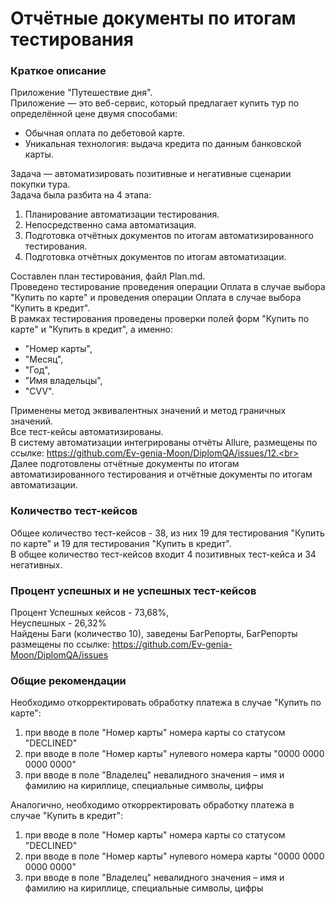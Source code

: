 # Отчётные документы по итогам тестирования

### Краткое описание
Приложение "Путешествие дня".<br>
Приложение — это веб-сервис, который предлагает купить тур по определённой цене двумя способами:
- Обычная оплата по дебетовой карте.
- Уникальная технология: выдача кредита по данным банковской карты.

Задача — автоматизировать позитивные и негативные сценарии покупки тура.<br>
Задача была разбита на 4 этапа:
1. Планирование автоматизации тестирования.
2. Непосредственно сама автоматизация.
3. Подготовка отчётных документов по итогам автоматизированного тестирования. 
4. Подготовка отчётных документов по итогам автоматизации.

Составлен план тестирования, файл Plan.md.<br>
Проведено тестирование проведения операции Оплата в случае выбора "Купить по карте" 
и проведения операции Оплата в случае выбора "Купить в кредит".<br>
В рамках тестирования проведены проверки полей форм "Купить по карте" и "Купить в кредит",
а именно: 
- "Номер карты", 
- "Месяц", 
- "Год", 
- "Имя владельцы", 
- "CVV".

Применены метод эквивалентных значений и метод граничных значений.<br>
Все тест-кейсы автоматизированы.<br>
В систему автоматизации интегрированы отчёты Allure, размещены по ссылке: https://github.com/Ev-genia-Moon/DiplomQA/issues/12.<br>
Далее подготовлены отчётные документы по итогам автоматизированного тестирования
и отчётные документы по итогам автоматизации.

### Количество тест-кейсов
Общее количество тест-кейсов - 38, из них 19 для тестирования "Купить по карте" и 19 для тестирования "Купить в кредит".<br>
В общее количество тест-кейсов входит 4 позитивных тест-кейса и 34 негативных.

### Процент успешных и не успешных тест-кейсов
Процент Успешных кейсов - 73,68%,<br>
Неуспешных - 26,32%<br>
Найдены Баги (количество 10), заведены БагРепорты, БагРепорты размещены по ссылке: https://github.com/Ev-genia-Moon/DiplomQA/issues

### Общие рекомендации
Необходимо откорректировать обработку платежа в случае "Купить по карте":
1. при вводе в поле "Номер карты" номера карты со статусом "DECLINED"
2. при вводе в поле "Номер карты" нулевого номера карты "0000 0000 0000 0000"
3. при вводе в поле "Владелец" невалидного значения – имя и фамилию на кириллице, специальные символы, цифры<br>

Аналогично, необходимо откорректировать обработку платежа в случае "Купить в кредит":
1. при вводе в поле "Номер карты" номера карты со статусом "DECLINED"
2. при вводе в поле "Номер карты" нулевого номера карты "0000 0000 0000 0000"
3. при вводе в поле "Владелец" невалидного значения – имя и фамилию на кириллице, специальные символы, цифры